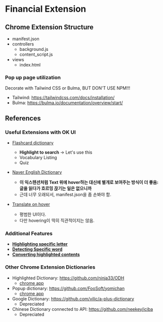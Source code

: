 # Financial Extension

## Chrome Extension Structure
* manifest.json
* controllers
  * background.js
  * content_script.js
* views
  * index.html

### Pop up page utilization
Decorate with Tailwind CSS or Bulma, BUT DON'T USE NPM!!!
* Tailwind: https://tailwindcss.com/docs/installation/
* Bulma: https://bulma.io/documentation/overview/start/


## References

### Useful Extensions with OK UI
* [Flashcard dictionary](https://github.com/chuaweijie/Flashcard-Dictionary)
	* **Highlight to search** -> Let's use this
	* Vocabulary Listing
	* Quiz

* [Naver English Dictionary](https://github.com/skyisle/nendic-ext)
	* **이 익스텐션처럼 Text 위에 hover하는 대신에 별개로 보여주는 방식이 더 좋음: 글을 읽다가 흐르밍 끉기는 일은 없으니까**
	* 근데 너무 오래되서, manifest.json을 좀 손봐야 함. 

* [Translate on hover](https://github.com/artemave/translate_onhover)
	* 평범한 UI이다. 
	* 다만 hovering이 딱히 직관적이지는 않음. 

### Additional Features
* **[Highlighting specific letter](https://github.com/ds300/jetzt)**
* **[Detecting Specific word](https://github.com/panicsteve/cloud-to-butt)**
* **[Converting highlighted contents](https://github.com/adam-p/markdown-here)**

###  Other Chrome Extension Dictionaries
* Highlighted Dictionary: https://github.com/ninja33/ODH
	* [chrome app](https://chrome.google.com/webstore/detail/online-dictionary-helper/lppjdajkacanlmpbbcdkccjkdbpllajb?hl=en) 
* Popup dictionary: https://github.com/FooSoft/yomichan
	* [chrome app](https://chrome.google.com/webstore/detail/yomichan/ogmnaimimemjmbakcfefmnahgdfhfami)
* Google Dictionary: https://github.com/vilic/a-plus-dictionary
	* Depreciated
* Chinese Dictionary connected to API: https://github.com/neekey/iciba
	* Depreciated 
